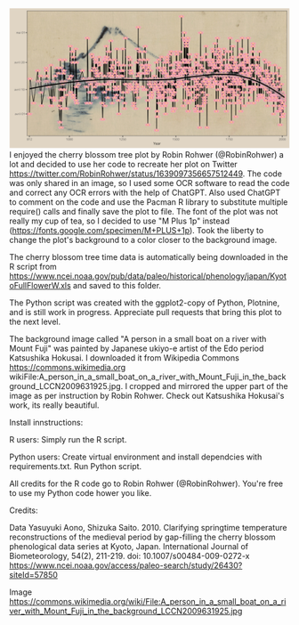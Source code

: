 ![Cherry Blossom Plot](cherry_blossoms_plot.png)
I enjoyed the cherry blossom tree plot by Robin Rohwer (@RobinRohwer) a lot and decided to use her code to recreate her plot on Twitter https://twitter.com/RobinRohwer/status/1639097356657512449. The code was only shared in an image, so I used some OCR software to read the code and correct any OCR errors with the help of ChatGPT. Also used ChatGPT to comment on the code and use the Pacman R library to substitute multiple require() calls and finally save the plot to file. The font of the plot was not really my cup of tea, so I decided to use "M Plus 1p" instead (https://fonts.google.com/specimen/M+PLUS+1p). Took the liberty to change the plot's background to a color closer
to the background image.

The cherry blossom tree time data is automatically being downloaded in the R script from https://www.ncei.noaa.gov/pub/data/paleo/historical/phenology/japan/KyotoFullFlowerW.xls and saved to this folder.

The Python script was created with the ggplot2-copy of Python, Plotnine, and is still work in progress. Appreciate pull requests that bring this plot to the next level.

The background image called "A person in a small boat on a river with Mount Fuji" was painted by Japanese ukiyo-e artist of the Edo period Katsushika Hokusai. I downloaded it from Wikipedia Commons https://commons.wikimedia.org wikiFile:A_person_in_a_small_boat_on_a_river_with_Mount_Fuji_in_the_background_LCCN2009631925.jpg. I cropped and mirrored the upper part of the image as per instruction by Robin Rohwer. Check out Katsushika Hokusai's work, its really beautiful.


Install innstructions:

R users: Simply run the R script.

Python users: Create virtual environment and install dependcies with requirements.txt. Run Python script. 

All credits for the R code go to Robin Rohwer (@RobinRohwer). You're free to use my Python code hower you like.


Credits:

Data
Yasuyuki Aono, Shizuka Saito. 2010. Clarifying springtime temperature reconstructions of the medieval period by gap-filling the cherry blossom phenological data series at Kyoto, Japan. International Journal of Biometeorology, 54(2), 211-219. doi: 10.1007/s00484-009-0272-x
https://www.ncei.noaa.gov/access/paleo-search/study/26430?siteId=57850

Image
https://commons.wikimedia.org/wiki/File:A_person_in_a_small_boat_on_a_river_with_Mount_Fuji_in_the_background_LCCN2009631925.jpg
